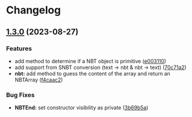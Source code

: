 # Changelog

## [1.3.0](https://github.com/Ynverxe/nbt-structure/compare/1.0.0...v1.3.0) (2023-08-27)


### Features

* add method to determine if a NBT object is primitive ([e003110](https://github.com/Ynverxe/nbt-structure/commit/e003110c3d94b32c66f0dafbc70c069126fec242))
* add support from SNBT conversion (text -&gt; nbt & nbt -> text) ([70c71a2](https://github.com/Ynverxe/nbt-structure/commit/70c71a212a1b2a41447f749f781cdc1588e73680))
* **nbt:** add method to guess the content of the array and return an NBTArray ([f4caac2](https://github.com/Ynverxe/nbt-structure/commit/f4caac25f803b3ac1ef55297221edee9b15c0538))


### Bug Fixes

* **NBTEnd:** set constructor visibility as private ([3b69b5a](https://github.com/Ynverxe/nbt-structure/commit/3b69b5a6c9ad42408d357bf5f1826ab1cf01137f))


